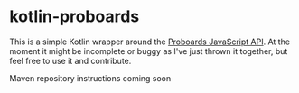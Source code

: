 # kotlin-proboards
This is a simple Kotlin wrapper around the [Proboards JavaScript API](https://www.proboards.com/developer/js/). At the moment it might be incomplete or buggy as I've just thrown it together, but feel free to use it and contribute.

Maven repository instructions coming soon